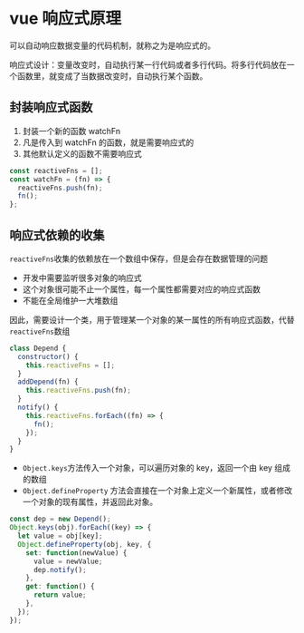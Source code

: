 # vue 响应式原理

可以自动响应数据变量的代码机制，就称之为是响应式的。

响应式设计：变量改变时，自动执行某一行代码或者多行代码。将多行代码放在一个函数里，就变成了当数据改变时，自动执行某个函数。

## 封装响应式函数

1. 封装一个新的函数 watchFn
2. 凡是传入到 watchFn 的函数，就是需要响应式的
3. 其他默认定义的函数不需要响应式

```js
const reactiveFns = [];
const watchFn = (fn) => {
  reactiveFns.push(fn);
  fn();
};
```

## 响应式依赖的收集

`reactiveFns`收集的依赖放在一个数组中保存，但是会存在数据管理的问题

- 开发中需要监听很多对象的响应式
- 这个对象很可能不止一个属性，每一个属性都需要对应的响应式函数
- 不能在全局维护一大堆数组

因此，需要设计一个类，用于管理某一个对象的某一属性的所有响应式函数，代替`reactiveFns`数组

```js
class Depend {
  constructor() {
    this.reactiveFns = [];
  }
  addDepend(fn) {
    this.reactiveFns.push(fn);
  }
  notify() {
    this.reactiveFns.forEach((fn) => {
      fn();
    });
  }
}
```

- `Object.keys`方法传入一个对象，可以遍历对象的 key，返回一个由 key 组成的数组
- `Object.defineProperty` 方法会直接在一个对象上定义一个新属性，或者修改一个对象的现有属性，并返回此对象。

```js
const dep = new Depend();
Object.keys(obj).forEach((key) => {
  let value = obj[key];
  Object.defineProperty(obj, key, {
    set: function(newValue) {
      value = newValue;
      dep.notify();
    },
    get: function() {
      return value;
    },
  });
});
```
